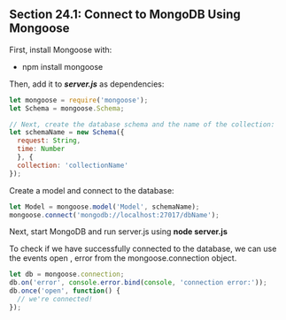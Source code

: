 ## Section 24.1: Connect to MongoDB Using Mongoose

First, install Mongoose with:
- npm install mongoose

Then, add it to ***server.js*** as dependencies:
```js
let mongoose = require('mongoose');
let Schema = mongoose.Schema;

// Next, create the database schema and the name of the collection:
let schemaName = new Schema({
  request: String,
  time: Number
  }, {
  collection: 'collectionName'
});
```
Create a model and connect to the database:
```js
let Model = mongoose.model('Model', schemaName);
mongoose.connect('mongodb://localhost:27017/dbName');
```

Next, start MongoDB and run server.js using **node server.js**

To check if we have successfully connected to the database, we can use the events open , error from the
mongoose.connection object.
```js
let db = mongoose.connection;
db.on('error', console.error.bind(console, 'connection error:'));
db.once('open', function() {
  // we're connected!
});
```